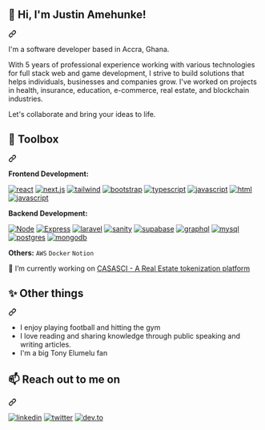 <article class="markdown-body entry-content container-lg f5" itemprop="text"><div class="markdown-heading" dir="auto"><h2 class="heading-element" dir="auto">👋 Hi, I'm Justin Amehunke!</h2><a id="user-content--hi-im-abubakar" class="anchor" aria-label="Permalink: 👋 Hi, I'm Abubakar!" href="#-hi-im-abubakar"><svg class="octicon octicon-link" viewBox="0 0 16 16" version="1.1" width="16" height="16" aria-hidden="true"><path d="m7.775 3.275 1.25-1.25a3.5 3.5 0 1 1 4.95 4.95l-2.5 2.5a3.5 3.5 0 0 1-4.95 0 .751.751 0 0 1 .018-1.042.751.751 0 0 1 1.042-.018 1.998 1.998 0 0 0 2.83 0l2.5-2.5a2.002 2.002 0 0 0-2.83-2.83l-1.25 1.25a.751.751 0 0 1-1.042-.018.751.751 0 0 1-.018-1.042Zm-4.69 9.64a1.998 1.998 0 0 0 2.83 0l1.25-1.25a.751.751 0 0 1 1.042.018.751.751 0 0 1 .018 1.042l-1.25 1.25a3.5 3.5 0 1 1-4.95-4.95l2.5-2.5a3.5 3.5 0 0 1 4.95 0 .751.751 0 0 1-.018 1.042.751.751 0 0 1-1.042.018 1.998 1.998 0 0 0-2.83 0l-2.5 2.5a1.998 1.998 0 0 0 0 2.83Z"></path></svg></a></div>
<p dir="auto">I'm a software developer based in Accra, Ghana.</p>
<p dir="auto">With 5 years of professional experience working with various technologies for full stack web and game development, I strive to build solutions that helps individuals, businesses and companies grow. I've worked on projects in health, insurance, education, e-commerce, real estate, and blockchain industries.</p>
<p dir="auto">Let's collaborate and bring your ideas to life.</p>
<div class="markdown-heading" dir="auto"><h2 class="heading-element" dir="auto">🔧 Toolbox</h2><a id="user-content--toolbox" class="anchor" aria-label="Permalink: 🔧 Toolbox" href="#-toolbox"><svg class="octicon octicon-link" viewBox="0 0 16 16" version="1.1" width="16" height="16" aria-hidden="true"><path d="m7.775 3.275 1.25-1.25a3.5 3.5 0 1 1 4.95 4.95l-2.5 2.5a3.5 3.5 0 0 1-4.95 0 .751.751 0 0 1 .018-1.042.751.751 0 0 1 1.042-.018 1.998 1.998 0 0 0 2.83 0l2.5-2.5a2.002 2.002 0 0 0-2.83-2.83l-1.25 1.25a.751.751 0 0 1-1.042-.018.751.751 0 0 1-.018-1.042Zm-4.69 9.64a1.998 1.998 0 0 0 2.83 0l1.25-1.25a.751.751 0 0 1 1.042.018.751.751 0 0 1 .018 1.042l-1.25 1.25a3.5 3.5 0 1 1-4.95-4.95l2.5-2.5a3.5 3.5 0 0 1 4.95 0 .751.751 0 0 1-.018 1.042.751.751 0 0 1-1.042.018 1.998 1.998 0 0 0-2.83 0l-2.5 2.5a1.998 1.998 0 0 0 0 2.83Z"></path></svg></a></div>
<p dir="auto"><strong>Frontend Development:</strong></p>
<p dir="auto"><a target="_blank" rel="noopener noreferrer nofollow" href="https://camo.githubusercontent.com/c5c51dbb4d2d7abdbe7b19b24bae9cfcaa99596b18430d7227206597b66ac474/68747470733a2f2f696d672e736869656c64732e696f2f62616467652f72656163742d3144413146323f7374796c653d666f722d7468652d6261646765266c6f676f3d7265616374266c6f676f436f6c6f723d7768697465"><img src="https://camo.githubusercontent.com/c5c51dbb4d2d7abdbe7b19b24bae9cfcaa99596b18430d7227206597b66ac474/68747470733a2f2f696d672e736869656c64732e696f2f62616467652f72656163742d3144413146323f7374796c653d666f722d7468652d6261646765266c6f676f3d7265616374266c6f676f436f6c6f723d7768697465" alt="react" data-canonical-src="https://img.shields.io/badge/react-1DA1F2?style=for-the-badge&amp;logo=react&amp;logoColor=white" style="max-width: 100%;"></a>
<a target="_blank" rel="noopener noreferrer nofollow" href="https://camo.githubusercontent.com/13190f8cf163ffe374a6833e50bd64b3fc81c33acdf7515f205ef1995d71ef43/68747470733a2f2f696d672e736869656c64732e696f2f62616467652f6e6578742e6a732d626c61636b3f7374796c653d666f722d7468652d6261646765266c6f676f3d6e6578742e6a73266c6f676f436f6c6f723d7768697465"><img src="https://camo.githubusercontent.com/13190f8cf163ffe374a6833e50bd64b3fc81c33acdf7515f205ef1995d71ef43/68747470733a2f2f696d672e736869656c64732e696f2f62616467652f6e6578742e6a732d626c61636b3f7374796c653d666f722d7468652d6261646765266c6f676f3d6e6578742e6a73266c6f676f436f6c6f723d7768697465" alt="next.js" data-canonical-src="https://img.shields.io/badge/next.js-black?style=for-the-badge&amp;logo=next.js&amp;logoColor=white" style="max-width: 100%;"></a>
<a target="_blank" rel="noopener noreferrer nofollow" href="https://camo.githubusercontent.com/1a0250d75766784078dfa74d095c5b530c2eca81196893f8513617452d0a37b2/68747470733a2f2f696d672e736869656c64732e696f2f62616467652f7461696c77696e646373732d6c69676874626c75653f7374796c653d666f722d7468652d6261646765266c6f676f3d7461696c77696e64637373266c6f676f436f6c6f723d7768697465"><img src="https://camo.githubusercontent.com/1a0250d75766784078dfa74d095c5b530c2eca81196893f8513617452d0a37b2/68747470733a2f2f696d672e736869656c64732e696f2f62616467652f7461696c77696e646373732d6c69676874626c75653f7374796c653d666f722d7468652d6261646765266c6f676f3d7461696c77696e64637373266c6f676f436f6c6f723d7768697465" alt="tailwind" data-canonical-src="https://img.shields.io/badge/tailwindcss-lightblue?style=for-the-badge&amp;logo=tailwindcss&amp;logoColor=white" style="max-width: 100%;"></a>
<a target="_blank" rel="noopener noreferrer nofollow" href="https://camo.githubusercontent.com/03a34d715475ab4b7136a0ee6586b08b254fe465c2d15a598b437d5b7b9c7ce9/68747470733a2f2f696d672e736869656c64732e696f2f62616467652f626f6f7473747261702d707572706c653f7374796c653d666f722d7468652d6261646765266c6f676f3d626f6f747374726170266c6f676f436f6c6f723d7768697465"><img src="https://camo.githubusercontent.com/03a34d715475ab4b7136a0ee6586b08b254fe465c2d15a598b437d5b7b9c7ce9/68747470733a2f2f696d672e736869656c64732e696f2f62616467652f626f6f7473747261702d707572706c653f7374796c653d666f722d7468652d6261646765266c6f676f3d626f6f747374726170266c6f676f436f6c6f723d7768697465" alt="bootstrap" data-canonical-src="https://img.shields.io/badge/bootstrap-purple?style=for-the-badge&amp;logo=bootstrap&amp;logoColor=white" style="max-width: 100%;"></a>
<a target="_blank" rel="noopener noreferrer nofollow" href="https://camo.githubusercontent.com/879f091881ca131b1f0c373f56e330437968e400c8241a57f22ad0516235c195/68747470733a2f2f696d672e736869656c64732e696f2f62616467652f747970657363726970742d626c75653f7374796c653d666f722d7468652d6261646765266c6f676f3d74797065736372697074266c6f676f436f6c6f723d7768697465"><img src="https://camo.githubusercontent.com/879f091881ca131b1f0c373f56e330437968e400c8241a57f22ad0516235c195/68747470733a2f2f696d672e736869656c64732e696f2f62616467652f747970657363726970742d626c75653f7374796c653d666f722d7468652d6261646765266c6f676f3d74797065736372697074266c6f676f436f6c6f723d7768697465" alt="typescript" data-canonical-src="https://img.shields.io/badge/typescript-blue?style=for-the-badge&amp;logo=typescript&amp;logoColor=white" style="max-width: 100%;"></a>
<a target="_blank" rel="noopener noreferrer nofollow" href="https://camo.githubusercontent.com/383f67c3390d0f0b8064d3e02d397df967af2d15a0839849f498ca07ecf350c4/68747470733a2f2f696d672e736869656c64732e696f2f62616467652f6a6176617363726970742d79656c6c6f773f7374796c653d666f722d7468652d6261646765266c6f676f3d6a617661736372697074266c6f676f436f6c6f723d7768697465"><img src="https://camo.githubusercontent.com/383f67c3390d0f0b8064d3e02d397df967af2d15a0839849f498ca07ecf350c4/68747470733a2f2f696d672e736869656c64732e696f2f62616467652f6a6176617363726970742d79656c6c6f773f7374796c653d666f722d7468652d6261646765266c6f676f3d6a617661736372697074266c6f676f436f6c6f723d7768697465" alt="javascript" data-canonical-src="https://img.shields.io/badge/javascript-yellow?style=for-the-badge&amp;logo=javascript&amp;logoColor=white" style="max-width: 100%;"></a>
<a target="_blank" rel="noopener noreferrer nofollow" href="https://camo.githubusercontent.com/12bb89ce83702eec8b2d2cad39e8ff1e701ab03e9c63e14a4c2544da05eeb94f/68747470733a2f2f696d672e736869656c64732e696f2f62616467652f48544d4c2d6533346332363f7374796c653d666f722d7468652d6261646765266c6f676f3d68746d6c35266c6f676f436f6c6f723d7768697465"><img src="https://camo.githubusercontent.com/12bb89ce83702eec8b2d2cad39e8ff1e701ab03e9c63e14a4c2544da05eeb94f/68747470733a2f2f696d672e736869656c64732e696f2f62616467652f48544d4c2d6533346332363f7374796c653d666f722d7468652d6261646765266c6f676f3d68746d6c35266c6f676f436f6c6f723d7768697465" alt="html" data-canonical-src="https://img.shields.io/badge/HTML-e34c26?style=for-the-badge&amp;logo=html5&amp;logoColor=white" style="max-width: 100%;"></a>
<a target="_blank" rel="noopener noreferrer nofollow" href="https://camo.githubusercontent.com/66b28ebc642c4d69a46a5d831fa2573a6a8db26f31ff4c829e2ea8f14427993f/68747470733a2f2f696d672e736869656c64732e696f2f62616467652f4353532d3236346465343f7374796c653d666f722d7468652d6261646765266c6f676f3d63737333266c6f676f436f6c6f723d7768697465"><img src="https://camo.githubusercontent.com/66b28ebc642c4d69a46a5d831fa2573a6a8db26f31ff4c829e2ea8f14427993f/68747470733a2f2f696d672e736869656c64732e696f2f62616467652f4353532d3236346465343f7374796c653d666f722d7468652d6261646765266c6f676f3d63737333266c6f676f436f6c6f723d7768697465" alt="javascript" data-canonical-src="https://img.shields.io/badge/CSS-264de4?style=for-the-badge&amp;logo=css3&amp;logoColor=white" style="max-width: 100%;"></a></p>
<p dir="auto"><strong>Backend Development:</strong></p>
<p dir="auto"><a target="_blank" rel="noopener noreferrer nofollow" href="https://camo.githubusercontent.com/ba76a8fdc562b7445fa2d6072935438bf7c56878080104ca2f69922a21083b42/68747470733a2f2f696d672e736869656c64732e696f2f62616467652f6e6f64652e6a732d3032366530303f7374796c653d666f722d7468652d6261646765266c6f676f3d6e6f64652e6a73266c6f676f436f6c6f723d7768697465"><img src="https://camo.githubusercontent.com/ba76a8fdc562b7445fa2d6072935438bf7c56878080104ca2f69922a21083b42/68747470733a2f2f696d672e736869656c64732e696f2f62616467652f6e6f64652e6a732d3032366530303f7374796c653d666f722d7468652d6261646765266c6f676f3d6e6f64652e6a73266c6f676f436f6c6f723d7768697465" alt="Node" data-canonical-src="https://img.shields.io/badge/node.js-026e00?style=for-the-badge&amp;logo=node.js&amp;logoColor=white" style="max-width: 100%;"></a>
<a target="_blank" rel="noopener noreferrer nofollow" href="https://camo.githubusercontent.com/8bc7c3df3d575fd1be004d0150458eb97ea47f01b7e8d8c0cb87cff0ad2db83a/68747470733a2f2f696d672e736869656c64732e696f2f62616467652f657870726573732d77686974653f7374796c653d666f722d7468652d6261646765266c6f676f3d65787072657373266c6f676f436f6c6f723d626c61636b"><img src="https://camo.githubusercontent.com/8bc7c3df3d575fd1be004d0150458eb97ea47f01b7e8d8c0cb87cff0ad2db83a/68747470733a2f2f696d672e736869656c64732e696f2f62616467652f657870726573732d77686974653f7374796c653d666f722d7468652d6261646765266c6f676f3d65787072657373266c6f676f436f6c6f723d626c61636b" alt="Express" data-canonical-src="https://img.shields.io/badge/express-white?style=for-the-badge&amp;logo=express&amp;logoColor=black" style="max-width: 100%;"></a>
<a target="_blank" rel="noopener noreferrer nofollow" href="https://camo.githubusercontent.com/706fd11f0b64cc6c3df553012c6fa718cd33a23640724dbb0cdba2c8a29caefe/68747470733a2f2f696d672e736869656c64732e696f2f62616467652f6e6573746a732d6561323834353f7374796c653d666f722d7468652d6261646765266c6f676f3d6e6573746a73266c6f676f436f6c6f723d7768697465"><img src="https://img.shields.io/badge/Laravel-FF2D20?style=for-the-badge&logo=laravel&logoColor=white" alt="laravel" data-canonical-src="https://img.shields.io/badge/Laravel-FF2D20?style=for-the-badge&logo=laravel&logoColor=white" style="max-width: 100%;"></a>
<a target="_blank" rel="noopener noreferrer nofollow" href="https://camo.githubusercontent.com/894acba0de8a6bc98ffa89744973b0c4b18bd569ed96b7c807dc42c7452188ba/68747470733a2f2f696d672e736869656c64732e696f2f62616467652f73616e6974792d6633363435383f7374796c653d666f722d7468652d6261646765266c6f676f3d73616e697479266c6f676f436f6c6f723d7768697465"><img src="https://img.shields.io/badge/PHP-777BB4?style=for-the-badge&logo=php&logoColor=white" alt="sanity" data-canonical-src="https://img.shields.io/badge/PHP-777BB4?style=for-the-badge&logo=php&logoColor=white" style="max-width: 100%;"></a>
<!-- <a target="_blank" rel="noopener noreferrer nofollow" href="https://camo.githubusercontent.com/ac8ca92c9f5ca854788006a2a2fd1da27f3b515223b709afe12ad5cd0e1c7350/68747470733a2f2f696d672e736869656c64732e696f2f62616467652f66697265626173652d79656c6c6f773f7374796c653d666f722d7468652d6261646765266c6f676f3d6669726562617365266c6f676f436f6c6f723d7768697465"><img src="https://camo.githubusercontent.com/ac8ca92c9f5ca854788006a2a2fd1da27f3b515223b709afe12ad5cd0e1c7350/68747470733a2f2f696d672e736869656c64732e696f2f62616467652f66697265626173652d79656c6c6f773f7374796c653d666f722d7468652d6261646765266c6f676f3d6669726562617365266c6f676f436f6c6f723d7768697465" alt="firebase" data-canonical-src="https://img.shields.io/badge/firebase-yellow?style=for-the-badge&amp;logo=firebase&amp;logoColor=white" style="max-width: 100%;"></a> -->
<a target="_blank" rel="noopener noreferrer nofollow" href="https://camo.githubusercontent.com/ab46e4583a07bcefb920b0a1daf95924c29a4b3de0ff0a3a89de5696684d2c9d/68747470733a2f2f696d672e736869656c64732e696f2f62616467652f73757061626173652d3365636662323f7374796c653d666f722d7468652d6261646765266c6f676f3d7375706162617365266c6f676f436f6c6f723d7768697465"><img src="https://camo.githubusercontent.com/ab46e4583a07bcefb920b0a1daf95924c29a4b3de0ff0a3a89de5696684d2c9d/68747470733a2f2f696d672e736869656c64732e696f2f62616467652f73757061626173652d3365636662323f7374796c653d666f722d7468652d6261646765266c6f676f3d7375706162617365266c6f676f436f6c6f723d7768697465" alt="supabase" data-canonical-src="https://img.shields.io/badge/supabase-3ecfb2?style=for-the-badge&amp;logo=supabase&amp;logoColor=white" style="max-width: 100%;"></a>
<a target="_blank" rel="noopener noreferrer nofollow" href="https://camo.githubusercontent.com/3fbb08866045ad0a0ac08321cb78ea6af5dd808710966c8a0d98f26a79b4ee4d/68747470733a2f2f696d672e736869656c64732e696f2f62616467652f6772617068716c2d6531303039383f7374796c653d666f722d7468652d6261646765266c6f676f3d6772617068716c266c6f676f436f6c6f723d7768697465"><img src="https://camo.githubusercontent.com/3fbb08866045ad0a0ac08321cb78ea6af5dd808710966c8a0d98f26a79b4ee4d/68747470733a2f2f696d672e736869656c64732e696f2f62616467652f6772617068716c2d6531303039383f7374796c653d666f722d7468652d6261646765266c6f676f3d6772617068716c266c6f676f436f6c6f723d7768697465" alt="graphql" data-canonical-src="https://img.shields.io/badge/graphql-e10098?style=for-the-badge&amp;logo=graphql&amp;logoColor=white" style="max-width: 100%;"></a>
<a target="_blank" rel="noopener noreferrer nofollow" href="https://camo.githubusercontent.com/a08fde4b3a8a9c03765fab0ac1967a2d0f87b9314c84f5027381b44a237f2917/68747470733a2f2f696d672e736869656c64732e696f2f62616467652f6d7973716c2d3345364539333f7374796c653d666f722d7468652d6261646765266c6f676f3d6d7973716c266c6f676f436f6c6f723d7768697465"><img src="https://camo.githubusercontent.com/a08fde4b3a8a9c03765fab0ac1967a2d0f87b9314c84f5027381b44a237f2917/68747470733a2f2f696d672e736869656c64732e696f2f62616467652f6d7973716c2d3345364539333f7374796c653d666f722d7468652d6261646765266c6f676f3d6d7973716c266c6f676f436f6c6f723d7768697465" alt="mysql" data-canonical-src="https://img.shields.io/badge/mysql-3E6E93?style=for-the-badge&amp;logo=mysql&amp;logoColor=white" style="max-width: 100%;"></a>
<a target="_blank" rel="noopener noreferrer nofollow" href="https://camo.githubusercontent.com/fe3f994f78753f6977eabf0438220ec8583bdcd39a226bf1530ca2213afb6ede/68747470733a2f2f696d672e736869656c64732e696f2f62616467652f706f7374677265732d3639396563613f7374796c653d666f722d7468652d6261646765266c6f676f3d706f737467726573716c266c6f676f436f6c6f723d7768697465"><img src="https://camo.githubusercontent.com/fe3f994f78753f6977eabf0438220ec8583bdcd39a226bf1530ca2213afb6ede/68747470733a2f2f696d672e736869656c64732e696f2f62616467652f706f7374677265732d3639396563613f7374796c653d666f722d7468652d6261646765266c6f676f3d706f737467726573716c266c6f676f436f6c6f723d7768697465" alt="postgres" data-canonical-src="https://img.shields.io/badge/postgres-699eca?style=for-the-badge&amp;logo=postgresql&amp;logoColor=white" style="max-width: 100%;"></a>
<a target="_blank" rel="noopener noreferrer nofollow" href="https://camo.githubusercontent.com/75fb39aa776b8f2aba60915f5cccf27c2b58f5c00fdbfb5f8bf5619be6c6cb89/68747470733a2f2f696d672e736869656c64732e696f2f62616467652f6d6f6e676f64622d3030363834413f7374796c653d666f722d7468652d6261646765266c6f676f3d6d6f6e676f6462266c6f676f436f6c6f723d7768697465"><img src="https://camo.githubusercontent.com/75fb39aa776b8f2aba60915f5cccf27c2b58f5c00fdbfb5f8bf5619be6c6cb89/68747470733a2f2f696d672e736869656c64732e696f2f62616467652f6d6f6e676f64622d3030363834413f7374796c653d666f722d7468652d6261646765266c6f676f3d6d6f6e676f6462266c6f676f436f6c6f723d7768697465" alt="mongodb" data-canonical-src="https://img.shields.io/badge/mongodb-00684A?style=for-the-badge&amp;logo=mongodb&amp;logoColor=white" style="max-width: 100%;"></a></p>
  
<!-- <p dir="auto"><strong>Blockchain Development:</strong></p>
<p dir="auto"><a target="_blank" rel="noopener noreferrer nofollow" href="https://camo.githubusercontent.com/e65b1768498ef43e2a2a5712fccaa900f10ba2b5ae9ef0df32b528af7b05a505/68747470733a2f2f696d672e736869656c64732e696f2f62616467652f736f6c69646974792d626c61636b3f7374796c653d666f722d7468652d6261646765266c6f676f3d736f6c6964697479266c6f676f436f6c6f723d7768697465"><img src="https://camo.githubusercontent.com/e65b1768498ef43e2a2a5712fccaa900f10ba2b5ae9ef0df32b528af7b05a505/68747470733a2f2f696d672e736869656c64732e696f2f62616467652f736f6c69646974792d626c61636b3f7374796c653d666f722d7468652d6261646765266c6f676f3d736f6c6964697479266c6f676f436f6c6f723d7768697465" alt="solidity" data-canonical-src="https://img.shields.io/badge/solidity-black?style=for-the-badge&amp;logo=solidity&amp;logoColor=white" style="max-width: 100%;"></a>
<a target="_blank" rel="noopener noreferrer nofollow" href="https://camo.githubusercontent.com/8ed8c87e6fcd0488fcb8b4c40f923a8a7db5276dc9fbc80cf479de14e8700972/68747470733a2f2f696d672e736869656c64732e696f2f62616467652f636164656e63652d3030656638623f7374796c653d666f722d7468652d6261646765266c6f676f3d636164656e6365266c6f676f436f6c6f723d626c61636b"><img src="https://camo.githubusercontent.com/8ed8c87e6fcd0488fcb8b4c40f923a8a7db5276dc9fbc80cf479de14e8700972/68747470733a2f2f696d672e736869656c64732e696f2f62616467652f636164656e63652d3030656638623f7374796c653d666f722d7468652d6261646765266c6f676f3d636164656e6365266c6f676f436f6c6f723d626c61636b" alt="cadence" data-canonical-src="https://img.shields.io/badge/cadence-00ef8b?style=for-the-badge&amp;logo=cadence&amp;logoColor=black" style="max-width: 100%;"></a>
<a target="_blank" rel="noopener noreferrer nofollow" href="https://camo.githubusercontent.com/96ef3c045b3988d0d5dd55062f3bedc172451229c9cd5e6a1202d1a957fecdae/68747470733a2f2f696d672e736869656c64732e696f2f62616467652f686172646861742d79656c6c6f773f7374796c653d666f722d7468652d6261646765266c6f676f3d68617264686174266c6f676f436f6c6f723d626c61636b"><img src="https://camo.githubusercontent.com/96ef3c045b3988d0d5dd55062f3bedc172451229c9cd5e6a1202d1a957fecdae/68747470733a2f2f696d672e736869656c64732e696f2f62616467652f686172646861742d79656c6c6f773f7374796c653d666f722d7468652d6261646765266c6f676f3d68617264686174266c6f676f436f6c6f723d626c61636b" alt="hardhat" data-canonical-src="https://img.shields.io/badge/hardhat-yellow?style=for-the-badge&amp;logo=hardhat&amp;logoColor=black" style="max-width: 100%;"></a>  
<a target="_blank" rel="noopener noreferrer nofollow" href="https://camo.githubusercontent.com/77cbec9db1956b6d746320c75175d2ed32bb8d23ee63a6966e3d5baff298d012/68747470733a2f2f696d672e736869656c64732e696f2f62616467652f6574686572732e6a732d77686974653f7374796c653d666f722d7468652d6261646765266c6f676f3d657468657265756d266c6f676f436f6c6f723d626c61636b"><img src="https://camo.githubusercontent.com/77cbec9db1956b6d746320c75175d2ed32bb8d23ee63a6966e3d5baff298d012/68747470733a2f2f696d672e736869656c64732e696f2f62616467652f6574686572732e6a732d77686974653f7374796c653d666f722d7468652d6261646765266c6f676f3d657468657265756d266c6f676f436f6c6f723d626c61636b" alt="ethersjs" data-canonical-src="https://img.shields.io/badge/ethers.js-white?style=for-the-badge&amp;logo=ethereum&amp;logoColor=black" style="max-width: 100%;"></a></p> -->

<!-- <p dir="auto"><strong>Testing:</strong>
<code>Cypress</code> <code>Mocha</code> <code>Vitest</code> <code>Postman</code> <code>Insomnia</code></p>
<p dir="auto"><strong>Version Control:</strong> <code>Git</code> <code>GitLab</code></p> -->
<p dir="auto"><strong>Others:</strong> <code>AWS</code> <code>Docker</code> <code>Notion</code></p>
<p>🌱 I’m currently working on <a href="https://customer-realt.vercel.app/" target="_blank">CASASCI - A Real Estate tokenization platform</a></p>
<div class="markdown-heading" dir="auto"><h2 class="heading-element" dir="auto">✨ Other things</h2><a id="user-content--other-things" class="anchor" aria-label="Permalink: ✨ Other things" href="#-other-things"><svg class="octicon octicon-link" viewBox="0 0 16 16" version="1.1" width="16" height="16" aria-hidden="true"><path d="m7.775 3.275 1.25-1.25a3.5 3.5 0 1 1 4.95 4.95l-2.5 2.5a3.5 3.5 0 0 1-4.95 0 .751.751 0 0 1 .018-1.042.751.751 0 0 1 1.042-.018 1.998 1.998 0 0 0 2.83 0l2.5-2.5a2.002 2.002 0 0 0-2.83-2.83l-1.25 1.25a.751.751 0 0 1-1.042-.018.751.751 0 0 1-.018-1.042Zm-4.69 9.64a1.998 1.998 0 0 0 2.83 0l1.25-1.25a.751.751 0 0 1 1.042.018.751.751 0 0 1 .018 1.042l-1.25 1.25a3.5 3.5 0 1 1-4.95-4.95l2.5-2.5a3.5 3.5 0 0 1 4.95 0 .751.751 0 0 1-.018 1.042.751.751 0 0 1-1.042.018 1.998 1.998 0 0 0-2.83 0l-2.5 2.5a1.998 1.998 0 0 0 0 2.83Z"></path></svg></a></div>
<ul dir="auto">
  <li>I enjoy playing football and hitting the gym</li>
  <li>I love reading and sharing knowledge through public speaking and writing articles.</li>
  <li>I'm a big Tony Elumelu fan</li>
</ul>
<div class="markdown-heading" dir="auto"><h2 class="heading-element" dir="auto">📫 Reach out to me on</h2><a id="user-content--reach-out-to-me-on" class="anchor" aria-label="Permalink: 📫 Reach out to me on" href="#-reach-out-to-me-on"><svg class="octicon octicon-link" viewBox="0 0 16 16" version="1.1" width="16" height="16" aria-hidden="true"><path d="m7.775 3.275 1.25-1.25a3.5 3.5 0 1 1 4.95 4.95l-2.5 2.5a3.5 3.5 0 0 1-4.95 0 .751.751 0 0 1 .018-1.042.751.751 0 0 1 1.042-.018 1.998 1.998 0 0 0 2.83 0l2.5-2.5a2.002 2.002 0 0 0-2.83-2.83l-1.25 1.25a.751.751 0 0 1-1.042-.018.751.751 0 0 1-.018-1.042Zm-4.69 9.64a1.998 1.998 0 0 0 2.83 0l1.25-1.25a.751.751 0 0 1 1.042.018.751.751 0 0 1 .018 1.042l-1.25 1.25a3.5 3.5 0 1 1-4.95-4.95l2.5-2.5a3.5 3.5 0 0 1 4.95 0 .751.751 0 0 1-.018 1.042.751.751 0 0 1-1.042.018 1.998 1.998 0 0 0-2.83 0l-2.5 2.5a1.998 1.998 0 0 0 0 2.83Z"></path></svg></a></div>
<p dir="auto">
<!-- <a href="https://instagram.com/abubakardev" rel="nofollow"><img src="https://camo.githubusercontent.com/f622992f50d815f98dc54ef7ea8b7d437b593512b3837147c7d9a893b363cece/68747470733a2f2f696d672e736869656c64732e696f2f62616467652f696e7374616772616d2d707572706c653f7374796c653d666f722d7468652d6261646765266c6f676f3d696e7374616772616d266c6f676f436f6c6f723d7768697465" alt="instagram" data-canonical-src="https://img.shields.io/badge/instagram-purple?style=for-the-badge&amp;logo=instagram&amp;logoColor=white" style="max-width: 100%;"></a> -->
<a href="https://www.linkedin.com/in/justin-amehunke/" rel="nofollow"><img src="https://camo.githubusercontent.com/9b31f9c64600c39802e1b98083695c0cfcfb3c5d88c737d0288ed3d95ed644ed/68747470733a2f2f696d672e736869656c64732e696f2f62616467652f6c696e6b6564696e2d3041363643323f7374796c653d666f722d7468652d6261646765266c6f676f3d6c696e6b6564696e266c6f676f436f6c6f723d7768697465" alt="linkedin" data-canonical-src="https://img.shields.io/badge/linkedin-0A66C2?style=for-the-badge&amp;logo=linkedin&amp;logoColor=white" style="max-width: 100%;"></a>
<a href="https://x.com/AmehunkeJ" rel="nofollow"><img src="https://camo.githubusercontent.com/28edb3e7e9c2774e6de51cfb2e3f841b93a5aad753c7e272db68f1034381fdae/68747470733a2f2f696d672e736869656c64732e696f2f62616467652f747769747465722d3144413146323f7374796c653d666f722d7468652d6261646765266c6f676f3d74776974746572266c6f676f436f6c6f723d7768697465" alt="twitter" data-canonical-src="https://img.shields.io/badge/twitter-1DA1F2?style=for-the-badge&amp;logo=twitter&amp;logoColor=white" style="max-width: 100%;"></a>
<a href="https://justinamehunke.com/" rel="nofollow"><img src="https://camo.githubusercontent.com/1acec6bc44a5c4bc5f0b0fd5894f79683f95be00b9fdffea50be6ebd259fa71a/68747470733a2f2f696d672e736869656c64732e696f2f62616467652f6465762e746f2d3041304130413f7374796c653d666f722d7468652d6261646765266c6f676f3d6465762e746f266c6f676f436f6c6f723d7768697465" alt="dev.to" data-canonical-src="https://img.shields.io/badge/dev.to-0A0A0A?style=for-the-badge&amp;logo=dev.to&amp;logoColor=white" style="max-width: 100%;"></a></p>
</article>


